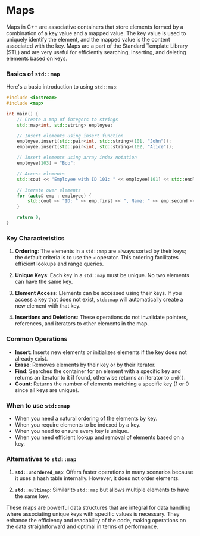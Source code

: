 # Maps

Maps in C++ are associative containers that store elements formed by a combination of a key value and a mapped value. The key value is used to uniquely identify the element, and the mapped value is the content associated with the key. Maps are a part of the Standard Template Library (STL) and are very useful for efficiently searching, inserting, and deleting elements based on keys.

### Basics of `std::map`

Here's a basic introduction to using `std::map`:

```cpp
#include <iostream>
#include <map>

int main() {
    // Create a map of integers to strings
    std::map<int, std::string> employee;

    // Insert elements using insert function
    employee.insert(std::pair<int, std::string>(101, "John"));
    employee.insert(std::pair<int, std::string>(102, "Alice"));

    // Insert elements using array index notation
    employee[103] = "Bob";

    // Access elements
    std::cout << "Employee with ID 101: " << employee[101] << std::endl;

    // Iterate over elements
    for (auto& emp : employee) {
        std::cout << "ID: " << emp.first << ", Name: " << emp.second << std::endl;
    }

    return 0;
}
```

### Key Characteristics

1. **Ordering**: The elements in a `std::map` are always sorted by their keys; the default criteria is to use the `<` operator. This ordering facilitates efficient lookups and range queries.

2. **Unique Keys**: Each key in a `std::map` must be unique. No two elements can have the same key.

3. **Element Access**: Elements can be accessed using their keys. If you access a key that does not exist, `std::map` will automatically create a new element with that key.

4. **Insertions and Deletions**: These operations do not invalidate pointers, references, and iterators to other elements in the map.

### Common Operations

- **Insert**: Inserts new elements or initializes elements if the key does not already exist.
- **Erase**: Removes elements by their key or by their iterator.
- **Find**: Searches the container for an element with a specific key and returns an iterator to it if found, otherwise returns an iterator to `end()`.
- **Count**: Returns the number of elements matching a specific key (1 or 0 since all keys are unique).

### When to use `std::map`

- When you need a natural ordering of the elements by key.
- When you require elements to be indexed by a key.
- When you need to ensure every key is unique.
- When you need efficient lookup and removal of elements based on a key.

### Alternatives to `std::map`

1. **`std::unordered_map`**: Offers faster operations in many scenarios because it uses a hash table internally. However, it does not order elements.

2. **`std::multimap`**: Similar to `std::map` but allows multiple elements to have the same key.

These maps are powerful data structures that are integral for data handling where associating unique keys with specific values is necessary. They enhance the efficiency and readability of the code, making operations on the data straightforward and optimal in terms of performance.